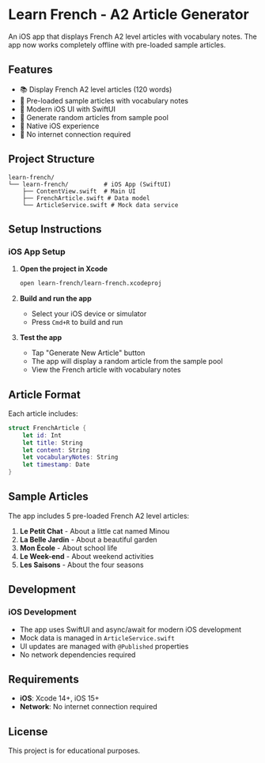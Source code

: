 # Learn French - A2 Article Generator

An iOS app that displays French A2 level articles with vocabulary notes. The app now works completely offline with pre-loaded sample articles.

## Features

- 📚 Display French A2 level articles (120 words)
- 📖 Pre-loaded sample articles with vocabulary notes
- 🎨 Modern iOS UI with SwiftUI
- 🔄 Generate random articles from sample pool
- 📱 Native iOS experience
- 🚫 No internet connection required

## Project Structure

```
learn-french/
└── learn-french/          # iOS App (SwiftUI)
    ├── ContentView.swift  # Main UI
    ├── FrenchArticle.swift # Data model
    └── ArticleService.swift # Mock data service
```

## Setup Instructions

### iOS App Setup

1. **Open the project in Xcode**
   ```bash
   open learn-french/learn-french.xcodeproj
   ```

2. **Build and run the app**
   - Select your iOS device or simulator
   - Press `Cmd+R` to build and run

3. **Test the app**
   - Tap "Generate New Article" button
   - The app will display a random article from the sample pool
   - View the French article with vocabulary notes

## Article Format

Each article includes:

```swift
struct FrenchArticle {
    let id: Int
    let title: String
    let content: String
    let vocabularyNotes: String
    let timestamp: Date
}
```

## Sample Articles

The app includes 5 pre-loaded French A2 level articles:

1. **Le Petit Chat** - About a little cat named Minou
2. **La Belle Jardin** - About a beautiful garden
3. **Mon École** - About school life
4. **Le Week-end** - About weekend activities
5. **Les Saisons** - About the four seasons

## Development

### iOS Development
- The app uses SwiftUI and async/await for modern iOS development
- Mock data is managed in `ArticleService.swift`
- UI updates are managed with `@Published` properties
- No network dependencies required

## Requirements

- **iOS**: Xcode 14+, iOS 15+
- **Network**: No internet connection required

## License

This project is for educational purposes. 